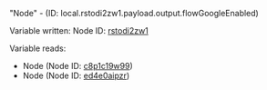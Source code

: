 "Node" - (ID: local.rstodi2zw1.payload.output.flowGoogleEnabled)

Variable written:
Node ID: [rstodi2zw1](../nodes/rstodi2zw1.md)

Variable reads:
* Node (Node ID: [c8p1c19w99](../nodes/c8p1c19w99.md))
* Node (Node ID: [ed4e0aipzr](../nodes/ed4e0aipzr.md))
